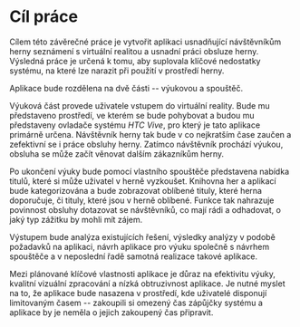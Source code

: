 # Cíl práce

Cílem této závěrečné práce je vytvořit aplikaci usnadňující návštěvníkům herny seznámení s virtuální realitou a usnadní práci obsluze herny. Výsledná práce je určená k tomu, aby suplovala klíčové nedostatky systému, na které lze narazit při použití v prostředí herny.

Aplikace bude rozdělena na dvě části -- výukovou a spouštěč.

Výuková část provede uživatele vstupem do virtuální reality. Bude mu představeno prostředí, ve kterém se bude pohybovat a budou mu představeny ovladače systému *HTC Vive*, pro který je tato aplikace primárně určena. Návštěvník herny tak bude v co nejkratším čase zaučen a zefektivní se i práce obsluhy herny. Zatímco návštěvník prochází výukou, obsluha se může začít věnovat dalším zákazníkům herny.

Po ukončení výuky bude pomocí vlastního spouštěče představena nabídka titulů, které si může uživatel v herně vyzkoušet. Knihovna her a aplikací bude kategorizována a bude zobrazovat oblíbené tituly, které herna doporučuje, či tituly, které jsou v herně oblíbené. Funkce tak nahrazuje povinnost obsluhy dotazovat se návštěvníků, co mají rádi a odhadovat, o jaký typ zážitku by mohli mít zájem.

Výstupem bude analýza existujících řešení, výsledky analýzy v podobě požadavků na aplikaci, návrh aplikace pro výuku společně s návrhem spouštěče a v neposlední řadě samotná realizace takové aplikace.

Mezi plánované klíčové vlastnosti aplikace je důraz na efektivitu výuky, kvalitní vizuální zpracování a nízká obtruzivnost aplikace. Je nutné myslet na to, že aplikace bude nasazena v prostředí, kde uživatelé disponují limitovaným časem -- zakoupili si omezený čas zápůjčky systému a aplikace by je neměla o jejich zakoupený čas připravit.
